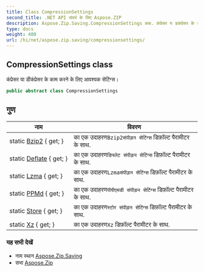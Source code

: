 ```yaml
---
title: Class CompressionSettings
second_title: .NET API संदर्भ के लिए Aspose.ZIP
description: Aspose.Zip.Saving.CompressionSettings कक्ष. कंप्रेसर य डकंप्रेसर के कम करने के लए आवश्यक सेटंग्स
type: docs
weight: 400
url: /hi/net/aspose.zip.saving/compressionsettings/
---
```

## CompressionSettings class

कंप्रेसर या डीकंप्रेसर के काम करने के लिए आवश्यक सेटिंग्स।

```csharp
public abstract class CompressionSettings
```

## गुण

| नाम | विवरण |
| --- | --- |
| static [Bzip2](../../aspose.zip.saving/compressionsettings/bzip2/) { get; } | का एक उदाहरण`Bzip2संपीड़न सेटिंग्स` डिफ़ॉल्ट पैरामीटर के साथ. |
| static [Deflate](../../aspose.zip.saving/compressionsettings/deflate/) { get; } | का एक उदाहरण`डिफ्लेट संपीड़न सेटिंग्स` डिफ़ॉल्ट पैरामीटर के साथ. |
| static [Lzma](../../aspose.zip.saving/compressionsettings/lzma/) { get; } | का एक उदाहरण`Lzmaसंपीड़न सेटिंग्स` डिफ़ॉल्ट पैरामीटर के साथ. |
| static [PPMd](../../aspose.zip.saving/compressionsettings/ppmd/) { get; } | का एक उदाहरण`पीपीएमडी संपीड़न सेटिंग्स` डिफ़ॉल्ट पैरामीटर के साथ. |
| static [Store](../../aspose.zip.saving/compressionsettings/store/) { get; } | का एक उदाहरण`स्टोर संपीड़न सेटिंग्स` डिफ़ॉल्ट पैरामीटर के साथ. |
| static [Xz](../../aspose.zip.saving/compressionsettings/xz/) { get; } | का एक उदाहरण`Xz` डिफ़ॉल्ट पैरामीटर के साथ. |

### यह सभी देखें

* नाम स्थान [Aspose.Zip.Saving](../../aspose.zip.saving/)
* सभा [Aspose.Zip](../../)


